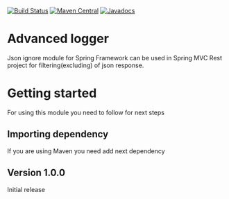 [![Build Status](https://travis-ci.org/rkonovalov/advancedlogger.svg?branch=master)](https://travis-ci.org/rkonovalov/jsonignore)
[![Maven Central](https://maven-badges.herokuapp.com/maven-central/com.github.rkonovalov/advancedlogger/badge.svg?style=blue)](https://maven-badges.herokuapp.com/maven-central/com.github.rkonovalov/advancedlogger/)
[![Javadocs](http://www.javadoc.io/badge/com.github.rkonovalov/advancedlogger.svg)](http://www.javadoc.io/doc/com.github.rkonovalov/advancedlogger)

# Advanced logger
Json ignore module for Spring Framework can be used in Spring MVC Rest project for filtering(excluding) of json response.

# Getting started
For using this module you need to follow for next steps

## Importing dependency
If you are using Maven you need add next dependency


## Version 1.0.0
Initial release
